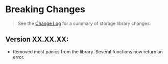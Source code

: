 # Breaking Changes

> See the [Change Log](ChangeLog.md) for a summary of storage library changes.

## Version XX.XX.XX:
- Removed most panics from the library. Several functions now return an error.
